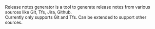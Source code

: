 Release notes generator is a tool to generate release notes from various sources like Git, Tfs, Jira, Github.</br>
Currently only supports Git and Tfs. Can be extended to support other sources.
